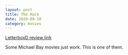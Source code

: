 ```yaml
---
layout: post
title: The Rock
date: 2020-09-10
category: movies
---
```

 
[LetterboxD review link](https://letterboxd.com/samarthbhaskar/film/the-rock/)

Some Michael Bay movies just work. This is one of them.